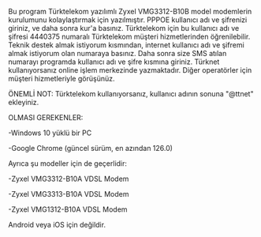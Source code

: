 Bu program Türktelekom yazılımlı Zyxel VMG3312-B10B model modemlerin kurulumunu kolaylaştırmak için yazılmıştır. PPPOE kullanıcı adı ve şifrenizi giriniz, ve daha sonra kur'a basınız. Türktelekom için bu kullanıcı adı ve şifresi 4440375 numaralı Türktelekom müşteri hizmetlerinden öğrenilebilir. Teknik destek almak istiyorum kısmından, internet kullanıcı adı ve şifremi almak istiyorum olan numaraya basınız. Daha sonra size SMS atılan numarayı programda kullanıcı adı ve şifre kısmına giriniz. Türknet kullanıyorsanız online işlem merkezinde yazmaktadır. Diğer operatörler için müşteri hizmetleriyle görüşünüz.

ÖNEMLİ NOT: Türktelekom kullanıyorsanız, kullanıcı adının sonuna "@ttnet" ekleyiniz.

OLMASI GEREKENLER:

-Windows 10 yüklü bir PC

-Google Chrome (güncel sürüm, en azından 126.0)

Ayrıca şu modeller için de geçerlidir:

-Zyxel VMG3312-B10A VDSL Modem

-Zyxel VMG3313-B10A VDSL Modem

-Zyxel VMG1312-B10A VDSL Modem

Android veya iOS için değildir.

